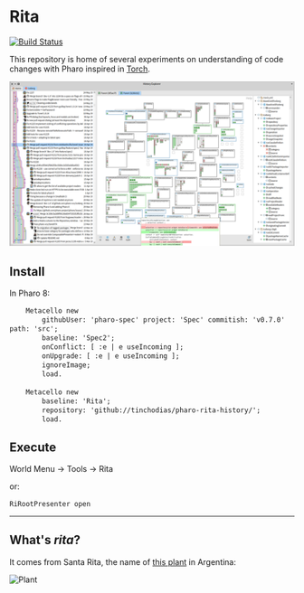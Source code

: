# Rita

[![Build Status](https://travis-ci.org/tinchodias/pharo-rita-history.png)](http://travis-ci.org/tinchodias/pharo-rita-history)

This repository is home of several experiments on understanding of code changes with Pharo inspired in [Torch](http://rmod.inria.fr/archives/papers/Uqui10a-Torch-WCRE10.pdf).

![Screenshot](small.png)

## Install

In Pharo 8:

~~~Smalltalk
    Metacello new
        githubUser: 'pharo-spec' project: 'Spec' commitish: 'v0.7.0' path: 'src';
        baseline: 'Spec2';
        onConflict: [ :e | e useIncoming ];
        onUpgrade: [ :e | e useIncoming ];
        ignoreImage;
        load.

    Metacello new 
        baseline: 'Rita'; 
        repository: 'github://tinchodias/pharo-rita-history/'; 
        load.
~~~

## Execute

World Menu -> Tools -> Rita

or:

~~~Smalltalk
RiRootPresenter open
~~~

---

## What's *rita*?

It comes from Santa Rita, the name of [this plant](https://es.wikipedia.org/wiki/Bougainvillea) in Argentina:

![Plant](https://live.staticflickr.com/115/309565575_0945045e03_m_d.jpg)
